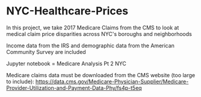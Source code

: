 # NYC-Healthcare-Prices

In this project, we take 2017 Medicare Claims from the CMS to look at medical claim price disparities across NYC's boroughs and neighborhoods

Income data from the IRS and demographic data from the American Community Survey are included

Jupyter notebook = Medicare Analysis Pt 2 NYC

Medicare claims data must be downloaded from the CMS website (too large to include): https://data.cms.gov/Medicare-Physician-Supplier/Medicare-Provider-Utilization-and-Payment-Data-Phy/fs4p-t5eq
